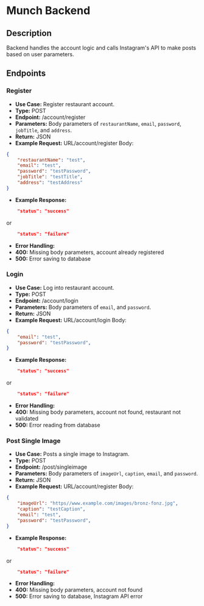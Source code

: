 # Munch Backend

## Description

Backend handles the account logic and calls Instagram's API to make posts based on user parameters.

## Endpoints

### Register
- **Use Case:** Register restaurant account.
- **Type:** POST
- **Endpoint:** /account/register
- **Parameters:** Body parameters of `restaurantName`, `email`, `password`, `jobTitle`, and `address`.
- **Return:** JSON
- **Example Request:**
URL/account/register
Body:
```json
{
    "restaurantName": "test",
    "email": "test",
    "password": "testPassword",
    "jobTitle": "testTitle",
    "address": "testAddress"
}
```
- **Example Response:**
```json
    "status": "success"
```
or
```json
    "status": "failure"
```
- **Error Handling:**
 - **400:** Missing body parameters, account already registered
 - **500:** Error saving to database

### Login
 - **Use Case:** Log into restaurant account.
 - **Type:** POST
 - **Endpoint:** /account/login
 - **Parameters:** Body parameters of `email`, and `password`.
 - **Return:** JSON
 - **Example Request:**
 URL/account/login
 Body:
 ```json
 {
     "email": "test",
     "password": "testPassword",
 }
 ```
 - **Example Response:**
 ```json
     "status": "success"
 ```
 or
 ```json
     "status": "failure"
 ```
 - **Error Handling:**
  - **400:** Missing body parameters, account not found, restaurant not validated
  - **500:** Error reading from database

### Post Single Image
  - **Use Case:** Posts a single image to Instagram.
  - **Type:** POST
  - **Endpoint:** /post/singleimage
  - **Parameters:** Body parameters of `imageUrl`, `caption`, `email`, and `password`.
  - **Return:** JSON
  - **Example Request:**
  URL/account/register
  Body:
  ```json
  {
      "imageUrl": "https//www.example.com/images/bronz-fonz.jpg",
      "caption": "testCaption",
      "email": "test",
      "password": "testPassword",
  }
  ```
  - **Example Response:**
  ```json
      "status": "success"
  ```
  or
  ```json
      "status": "failure"
  ```
  - **Error Handling:**
   - **400:** Missing body parameters, account not found
   - **500:** Error saving to database, Instagram API error
